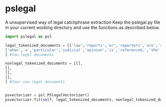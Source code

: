 # pslegal
A unsupervised way of legal catchphrase extraction
Keep the pslegal.py file in your current working directory and use the functions as described below.
```python
import pslegal as psl

legal_tokenized_documents = [['law','reports','or','reporters','are','series','of','books','that','contain','judicial','opinions','from','a','selection','of','case','law','decided','by','courts'],
['when','a','particular','judicial','opinion','is','referenced,','the','law','report','series','in','which','the','opinion','is','printed','will','determine','the','case','citation','format'],
] #two legal documents

nonlegal_tokenized_documents = [[],
[],
[],
[],
] #four non-legal documents


psvectorizer = psl.PSlegalVectorizer()
psvectorizer.fit(self, legal_tokenized_documents, nonlegal_tokenized_documents)
```
